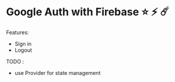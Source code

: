# Google Auth with Firebase ⭐️ ⚡️ ☄️



Features:
- Sign in
- Logout

TODO :

- use Provider for state management 